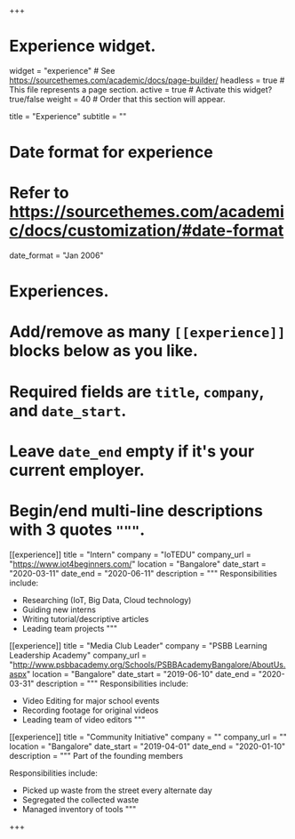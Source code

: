 +++
# Experience widget.
widget = "experience"  # See https://sourcethemes.com/academic/docs/page-builder/
headless = true  # This file represents a page section.
active = true  # Activate this widget? true/false
weight = 40  # Order that this section will appear.

title = "Experience"
subtitle = ""

# Date format for experience
#   Refer to https://sourcethemes.com/academic/docs/customization/#date-format
date_format = "Jan 2006"

# Experiences.
#   Add/remove as many `[[experience]]` blocks below as you like.
#   Required fields are `title`, `company`, and `date_start`.
#   Leave `date_end` empty if it's your current employer.
#   Begin/end multi-line descriptions with 3 quotes `"""`.
[[experience]]
  title = "Intern"
  company = "IoTEDU"
  company_url = "https://www.iot4beginners.com/"
  location = "Bangalore"
  date_start = "2020-03-11"
  date_end = "2020-06-11"
  description = """
  Responsibilities include:
  
  * Researching (IoT, Big Data, Cloud technology)
  * Guiding new interns
  * Writing tutorial/descriptive articles
  * Leading team projects
  """

[[experience]]
  title = "Media Club Leader"
  company = "PSBB Learning Leadership Academy"
  company_url = "http://www.psbbacademy.org/Schools/PSBBAcademyBangalore/AboutUs.aspx"
  location = "Bangalore"
  date_start = "2019-06-10"
  date_end = "2020-03-31"
  description = """
  Responsibilities include:
  
  * Video Editing for major school events
  * Recording footage for original videos
  * Leading team of video editors
  """

[[experience]]
  title = "Community Initiative"
  company = ""
  company_url = ""
  location = "Bangalore"
  date_start = "2019-04-01"
  date_end = "2020-01-10"
  description = """
  Part of the founding members
     
  Responsibilities include:
  
  * Picked up waste from the street every alternate day
  * Segregated the collected waste
  * Managed inventory of tools
  """

+++
